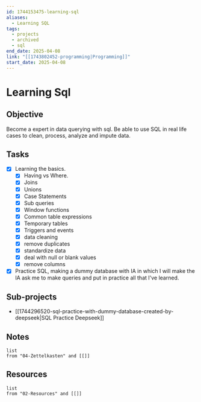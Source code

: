 ```yaml
---
id: 1744153475-learning-sql
aliases:
  - Learning SQL
tags:
  - projects
  - archived
  - sql
end_date: 2025-04-08
link: "[[1743802452-programming|Programming]]"
start_date: 2025-04-08
---
```

# Learning Sql

## Objective
Become a expert in data querying with sql. Be able to use SQL in real life cases to clean, process, analyze and impute data.

## Tasks
- [x] Learning the basics.
  - [x] Having vs Where.
  - [x] Joins
  - [x] Unions
  - [x] Case Statements
  - [x] Sub queries
  - [x] Window functions
  - [x] Common table expressions
  - [x] Temporary tables
  - [x] Triggers and events
  - [x] data cleaning
  - [x] remove duplicates
  - [x] standardize data
  - [x] deal with null or blank values
  - [x] remove columns
- [x] Practice SQL, making a dummy database with IA in which I will make the IA ask me to make queries and put in practice all that I've learned.
## Sub-projects
- [[1744296520-sql-practice-with-dummy-database-created-by-deepseek|SQL Practice Deepseek]]
## Notes
```dataview
list
from "04-Zettelkasten" and [[]]
```

## Resources
```dataview
list
from "02-Resources" and [[]]
```
